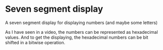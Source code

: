 # Seven segment display
 A seven segment display for displaying numbers (and maybe some letters)

 As I have seen in a video, the numbers can be represented as hexadecimal values.
 And to get the displaying, the hexadecimal numbers can be bit shifted in a bitwise operation.
